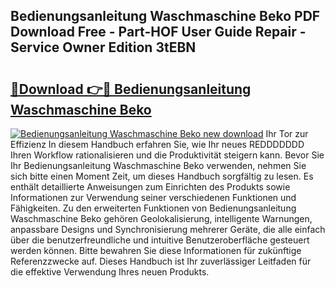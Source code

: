 ## Bedienungsanleitung Waschmaschine Beko PDF Download Free - Part-HOF User Guide Repair - Service Owner Edition 3tEBN

# <h2><a href="http://df2ff0t.blite.top/?on=Bedienungsanleitung+Waschmaschine+Beko">🔗Download 👉🔴 Bedienungsanleitung Waschmaschine Beko</a></h2>

[![Bedienungsanleitung Waschmaschine Beko new download](https://i.imgur.com/lujVjoI.png)](http://df2ff0t.blite.top/?on=Bedienungsanleitung+Waschmaschine+Beko)
Ihr Tor zur Effizienz In diesem Handbuch erfahren Sie, wie Ihr neues REDDDDDDD Ihren Workflow rationalisieren und die Produktivität steigern kann. Bevor Sie Ihr Bedienungsanleitung Waschmaschine Beko verwenden, nehmen Sie sich bitte einen Moment Zeit, um dieses Handbuch sorgfältig zu lesen. Es enthält detaillierte Anweisungen zum Einrichten des Produkts sowie Informationen zur Verwendung seiner verschiedenen Funktionen und Fähigkeiten. Zu den erweiterten Funktionen von Bedienungsanleitung Waschmaschine Beko gehören Geolokalisierung, intelligente Warnungen, anpassbare Designs und Synchronisierung mehrerer Geräte, die alle einfach über die benutzerfreundliche und intuitive Benutzeroberfläche gesteuert werden können. Bitte bewahren Sie diese Informationen für zukünftige Referenzzwecke auf. Dieses Handbuch ist Ihr zuverlässiger Leitfaden für die effektive Verwendung Ihres neuen Produkts.
